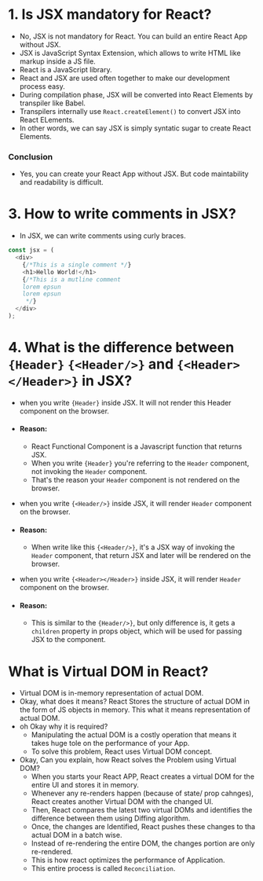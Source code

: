 # 1. Is JSX mandatory for React?

- No, JSX is not mandatory for React. You can build an entire React App without JSX.
- JSX is JavaScript Syntax Extension, which allows to write HTML like markup inside a JS file.
- React is a JavaScript library.
- React and JSX are used often together to make our development process easy.
- During compilation phase, JSX will be converted into React Elements by transpiler like Babel.
- Transpilers internally use `React.createElement()` to convert JSX into React ELements.
- In other words, we can say JSX is simply syntatic sugar to create React Elements.

### Conclusion

- Yes, you can create your React App without JSX. But code maintability and readability is difficult.

# 3. How to write comments in JSX?

- In JSX, we can write comments using curly braces.

```js
const jsx = (
  <div>
    {/*This is a single comment */}
    <h1>Hello World!</h1>
    {/*This is a mutline comment
    lorem epsun
    lorem epsun
     */}
  </div>
);
```

# 4. What is the difference between `{Header}` `{<Header/>}` and `{<Header> </Header>}` in JSX?

- when you write `{Header}` inside JSX. It will not render this Header component on the browser.
- #### Reason:

  - React Functional Component is a Javascript function that returns JSX.
  - When you write `{Header}` you're referring to the `Header` component, not invoking the `Header` component.
  - That's the reason your `Header` component is not rendered on the browser.

- when you write `{<Header/>}` inside JSX, it will render `Header` component on the browser.

- #### Reason:

  - When write like this `{<Header/>}`, it's a JSX way of invoking the `Header` component, that return JSX and later will be rendered on the browser.

- when you write `{<Header></Header>}` inside JSX, it will render `Header` component on the browser.

- #### Reason:
  - This is similar to the `{Header/>}`, but only difference is, it gets a `children` property in props object, which will be used for passing JSX to the component.

# What is Virtual DOM in React?

- Virtual DOM is in-memory representation of actual DOM.
- Okay, what does it means? React Stores the structure of actual DOM in the form of JS objects in memory. This what it means representation of actual DOM.
- oh Okay why it is required?
  - Manipulating the actual DOM is a costly operation that means it takes huge tole on the performance of your App.
  - To solve this problem, React uses Virtual DOM concept.
- Okay, Can you explain, how React solves the Problem using Virtual DOM?
  - When you starts your React APP, React creates a virtual DOM for the entire UI and stores it in memory.
  - Whenever any re-renders happen (because of state/ prop cahnges), React creates another Virtual DOM with the changed UI.
  - Then, React compares the latest two virtual DOMs and identifies the difference between them using Diffing algorithm.
  - Once, the changes are Identified, React pushes these changes to tha actual DOM in a batch wise.
  - Instead of re-rendering the entire DOM, the changes portion are only re-rendered.
  - This is how react optimizes the performance of Application.
  - This entire process is called `Reconciliation`.
